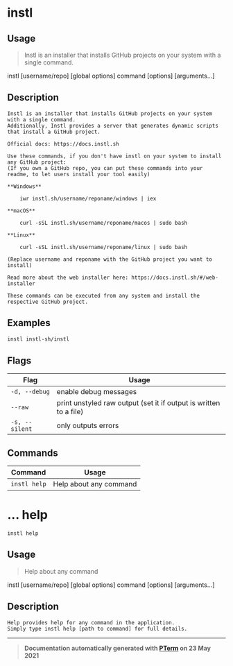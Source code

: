 # instl

## Usage
> Instl is an installer that installs GitHub projects on your system with a single command.

instl [username/repo] [global options] command [options] [arguments...]

## Description

```
Instl is an installer that installs GitHub projects on your system with a single command.  
Additionally, Instl provides a server that generates dynamic scripts that install a GitHub project.  

Official docs: https://docs.instl.sh

Use these commands, if you don't have instl on your system to install any GitHub project:  
(If you own a GitHub repo, you can put these commands into your readme, to let users install your tool easily)
  
**Windows**  

    iwr instl.sh/username/reponame/windows | iex  
  
**macOS**  

    curl -sSL instl.sh/username/reponame/macos | sudo bash   
  
**Linux**  

    curl -sSL instl.sh/username/reponame/linux | sudo bash  
  
(Replace username and reponame with the GitHub project you want to install)  

Read more about the web installer here: https://docs.instl.sh/#/web-installer
  
These commands can be executed from any system and install the respective GitHub project.
```
## Examples

```bash
instl instl-sh/instl
```

## Flags
|Flag|Usage|
|----|-----|
|`-d, --debug`|enable debug messages|
|`--raw`|print unstyled raw output (set it if output is written to a file)|
|`-s, --silent`|only outputs errors|

## Commands
|Command|Usage|
|-------|-----|
|`instl help`|Help about any command|
# ... help
`instl help`

## Usage
> Help about any command

instl [username/repo] [global options] command [options] [arguments...]

## Description

```
Help provides help for any command in the application.
Simply type instl help [path to command] for full details.
```


---
> **Documentation automatically generated with [PTerm](https://github.com/pterm/cli-template) on 23 May 2021**

